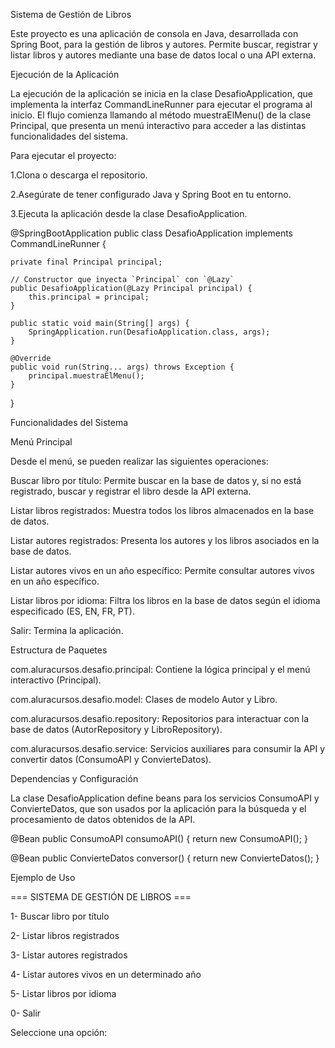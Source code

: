 Sistema de Gestión de Libros

Este proyecto es una aplicación de consola en Java, desarrollada con Spring Boot, para la gestión de libros y autores. Permite buscar, registrar y listar libros y autores mediante una base de datos local o una API externa.

Ejecución de la Aplicación

La ejecución de la aplicación se inicia en la clase DesafioApplication, que implementa la interfaz CommandLineRunner para ejecutar el programa al inicio. El flujo comienza llamando al método muestraElMenu() de la clase Principal, que presenta un menú interactivo para acceder a las distintas funcionalidades del sistema.

Para ejecutar el proyecto:

1.Clona o descarga el repositorio.

2.Asegúrate de tener configurado Java y Spring Boot en tu entorno.

3.Ejecuta la aplicación desde la clase DesafioApplication.

@SpringBootApplication
public class DesafioApplication implements CommandLineRunner {

	private final Principal principal;

	// Constructor que inyecta `Principal` con `@Lazy`
	public DesafioApplication(@Lazy Principal principal) {
		this.principal = principal;
	}

	public static void main(String[] args) {
		SpringApplication.run(DesafioApplication.class, args);
	}

	@Override
	public void run(String... args) throws Exception {
		principal.muestraElMenu();
	}
}

Funcionalidades del Sistema

Menú Principal

Desde el menú, se pueden realizar las siguientes operaciones:

Buscar libro por título: Permite buscar en la base de datos y, si no está registrado, buscar y registrar el libro desde la API externa.

Listar libros registrados: Muestra todos los libros almacenados en la base de datos.

Listar autores registrados: Presenta los autores y los libros asociados en la base de datos.

Listar autores vivos en un año específico: Permite consultar autores vivos en un año específico.

Listar libros por idioma: Filtra los libros en la base de datos según el idioma especificado (ES, EN, FR, PT).

Salir: Termina la aplicación.

Estructura de Paquetes

com.aluracursos.desafio.principal: Contiene la lógica principal y el menú interactivo (Principal).

com.aluracursos.desafio.model: Clases de modelo Autor y Libro.

com.aluracursos.desafio.repository: Repositorios para interactuar con la base de datos (AutorRepository y LibroRepository).

com.aluracursos.desafio.service: Servicios auxiliares para consumir la API y convertir datos (ConsumoAPI y ConvierteDatos).

Dependencias y Configuración

La clase DesafioApplication define beans para los servicios ConsumoAPI y ConvierteDatos, que son usados por la aplicación para la búsqueda y el procesamiento de datos obtenidos de la API.

@Bean
public ConsumoAPI consumoAPI() {
	return new ConsumoAPI();
}

@Bean
public ConvierteDatos conversor() {
	return new ConvierteDatos();
}


Ejemplo de Uso

=== SISTEMA DE GESTIÓN DE LIBROS ===

1- Buscar libro por título

2- Listar libros registrados

3- Listar autores registrados

4- Listar autores vivos en un determinado año

5- Listar libros por idioma

0- Salir

Seleccione una opción:




